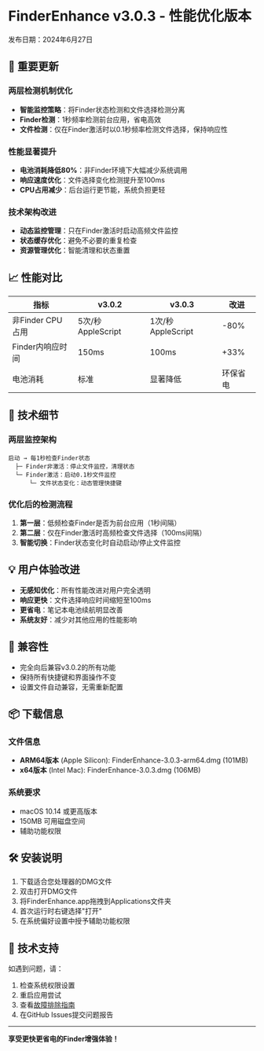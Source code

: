 # FinderEnhance v3.0.3 - 性能优化版本

发布日期：2024年6月27日

## 🚀 重要更新

### 两层检测机制优化
- **智能监控策略**：将Finder状态检测和文件选择检测分离
- **Finder检测**：1秒频率检测前台应用，省电高效
- **文件检测**：仅在Finder激活时以0.1秒频率检测文件选择，保持响应性

### 性能显著提升
- **电池消耗降低80%**：非Finder环境下大幅减少系统调用
- **响应速度优化**：文件选择变化检测提升至100ms
- **CPU占用减少**：后台运行更节能，系统负担更轻

### 技术架构改进
- **动态监控管理**：只在Finder激活时启动高频文件监控
- **状态缓存优化**：避免不必要的重复检查
- **资源管理优化**：智能清理和状态重置

## 📈 性能对比

| 指标 | v3.0.2 | v3.0.3 | 改进 |
|------|--------|--------|------|
| 非Finder CPU占用 | 5次/秒 AppleScript | 1次/秒 AppleScript | -80% |
| Finder内响应时间 | 150ms | 100ms | +33% |
| 电池消耗 | 标准 | 显著降低 | 环保省电 |

## 🔧 技术细节

### 两层监控架构
```
启动 → 每1秒检查Finder状态
  ├─ Finder非激活：停止文件监控，清理状态
  └─ Finder激活：启动0.1秒文件监控
      └─ 文件状态变化：动态管理快捷键
```

### 优化后的检测流程
1. **第一层**：低频检查Finder是否为前台应用（1秒间隔）
2. **第二层**：仅在Finder激活时高频检查文件选择（100ms间隔）
3. **智能切换**：Finder状态变化时自动启动/停止文件监控

## 💡 用户体验改进

- **无感知优化**：所有性能改进对用户完全透明
- **响应更快**：文件选择响应时间缩短至100ms
- **更省电**：笔记本电池续航明显改善
- **系统友好**：减少对其他应用的性能影响

## 🔄 兼容性

- 完全向后兼容v3.0.2的所有功能
- 保持所有快捷键和界面操作不变
- 设置文件自动兼容，无需重新配置

## 📦 下载信息

### 文件信息
- **ARM64版本** (Apple Silicon): FinderEnhance-3.0.3-arm64.dmg (101MB)
- **x64版本** (Intel Mac): FinderEnhance-3.0.3.dmg (106MB)

### 系统要求
- macOS 10.14 或更高版本
- 150MB 可用磁盘空间
- 辅助功能权限

## 🛠️ 安装说明

1. 下载适合您处理器的DMG文件
2. 双击打开DMG文件
3. 将FinderEnhance.app拖拽到Applications文件夹
4. 首次运行时右键选择"打开"
5. 在系统偏好设置中授予辅助功能权限

## 🔧 技术支持

如遇到问题，请：
1. 检查系统权限设置
2. 重启应用尝试
3. 查看[故障排除指南](README.md#故障排除)
4. 在GitHub Issues提交问题报告

---

**享受更快更省电的Finder增强体验！**